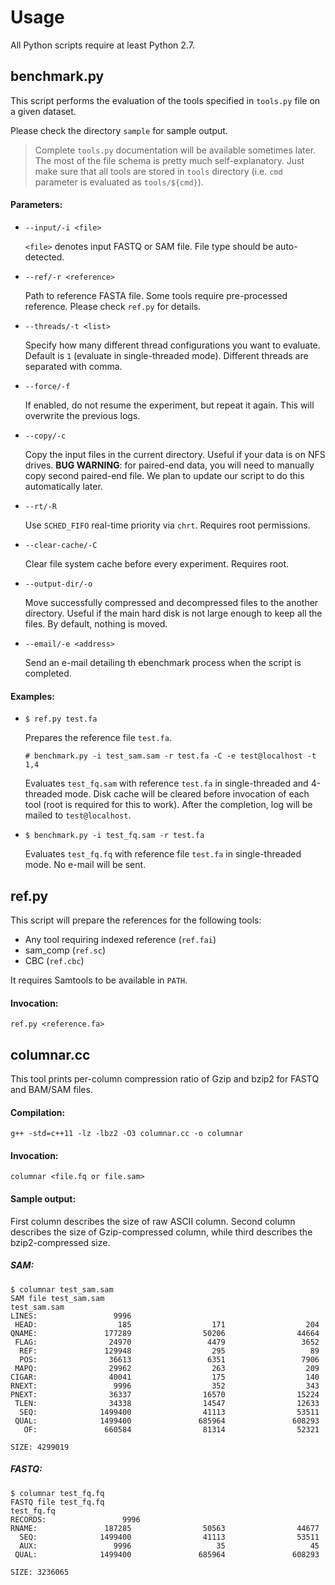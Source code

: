 # Usage

All Python scripts require at least Python 2.7.

## benchmark.py

This script performs the evaluation of the tools specified in `tools.py` file on a given dataset.

Please check the directory `sample` for sample output.

> Complete `tools.py` documentation will be available sometimes later. The most of the file schema is pretty much self-explanatory. Just make sure that all tools are stored in `tools` directory (i.e. `cmd` parameter is evaluated as `tools/${cmd}`).

#### Parameters:

 - `--input/-i <file>`

    `<file>` denotes input FASTQ or SAM file. File type should be auto-detected.

 - `--ref/-r <reference>`

    Path to reference FASTA file. Some tools require pre-processed reference. Please check `ref.py` for details.

 - `--threads/-t <list>`

    Specify how many different thread configurations you want to evaluate. Default is `1` (evaluate in single-threaded mode). Different threads are separated with comma.

 - `--force/-f`

    If enabled, do not resume the experiment, but repeat it again. This will overwrite the previous logs.

 - `--copy/-c`

    Copy the input files in the current directory. Useful if your data is on NFS drives.
    **BUG WARNING**: for paired-end data, you will need to manually copy second paired-end file. We plan to update our script to do this automatically later.

 - `--rt/-R`

    Use `SCHED_FIFO` real-time priority via `chrt`. Requires root permissions.

 - `--clear-cache/-C`

    Clear file system cache before every experiment. Requires root.

 - `--output-dir/-o`

    Move successfully compressed and decompressed files to the another directory. Useful if the main hard disk is not large enough to keep all the files. By default, nothing is moved.

 - `--email/-e <address>`

    Send an e-mail detailing th ebenchmark process when the script is completed.

#### Examples:

 -  `$ ref.py test.fa`

    Prepares the reference file `test.fa`.

    `# benchmark.py -i test_sam.sam -r test.fa -C -e test@localhost -t 1,4`

    Evaluates `test_fq.sam` with reference `test.fa` in single-threaded and 4-threaded mode. Disk cache will be cleared before invocation of each tool (root is required for this to work). After the completion, log will be mailed to `test@localhost`.

 - `$ benchmark.py -i test_fq.sam -r test.fa`

    Evaluates `test_fq.fq` with reference file `test.fa` in single-threaded mode. No e-mail will be sent.


## ref.py

This script will prepare the references for the following tools:

 - Any tool requiring indexed reference (`ref.fai`)
 - sam_comp (`ref.sc`)
 - CBC (`ref.cbc`)

It requires Samtools to be available in `PATH`.

#### Invocation:

    ref.py <reference.fa>


## columnar.cc

This tool prints per-column compression ratio of Gzip and bzip2 for FASTQ and BAM/SAM files.

#### Compilation:

	g++ -std=c++11 -lz -lbz2 -O3 columnar.cc -o columnar


#### Invocation:

    columnar <file.fq or file.sam>

#### Sample output:

First column describes the size of raw ASCII column. Second column describes the size of Gzip-compressed column, while third describes the bzip2-compressed size.

##### SAM:

    $ columnar test_sam.sam
    SAM file test_sam.sam
    test_sam.sam
    LINES:                 9996
     HEAD:                  185                  171                  204
    QNAME:               177289                50206                44664
     FLAG:                24970                 4479                 3652
      REF:               129948                  295                   89
      POS:                36613                 6351                 7906
     MAPQ:                29962                  263                  209
    CIGAR:                40041                  175                  140
    RNEXT:                 9996                  352                  343
    PNEXT:                36337                16570                15224
     TLEN:                34338                14547                12633
      SEQ:              1499400                41113                53511
     QUAL:              1499400               685964               608293
       OF:               660584                81314                52321

    SIZE: 4299019

 ##### FASTQ:

    $ columnar test_fq.fq
    FASTQ file test_fq.fq
    test_fq.fq
    RECORDS:                 9996
    RNAME:               187285                50563                44677
      SEQ:              1499400                41113                53511
      AUX:                 9996                   35                   45
     QUAL:              1499400               685964               608293

    SIZE: 3236065
